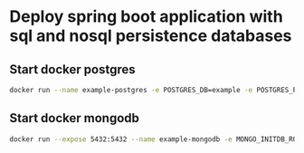 # Deploy spring boot application with sql and nosql persistence databases

## Start docker postgres

```bash
docker run --name example-postgres -e POSTGRES_DB=example -e POSTGRES_PASSWORD=examplepw -d -p 5432:5432 postgres
```

## Start docker mongodb

```bash
docker run --expose 5432:5432 --name example-mongodb -e MONGO_INITDB_ROOT_USERNAME=example -e MONGO_INITDB_ROOT_PASSWORD=examplepw -d mongo
```
